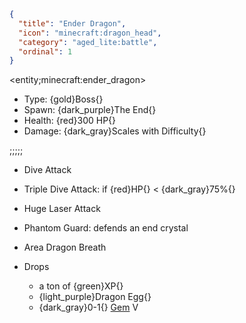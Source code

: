 ```json
{
  "title": "Ender Dragon",
  "icon": "minecraft:dragon_head",
  "category": "aged_lite:battle",
  "ordinal": 1
}
```
<entity;minecraft:ender_dragon>

- Type: {gold}Boss{}
- Spawn: {dark_purple}The End{}
- Health: {red}300 HP{}
- Damage: {dark_gray}Scales with Difficulty{}

;;;;;


- Dive Attack

- Triple Dive Attack: if {red}HP{} < {dark_gray}75%{}

- Huge Laser Attack

- Phantom Guard: defends an end crystal

- Area Dragon Breath

- Drops
  - a ton of {green}XP{}
  - {light_purple}Dragon Egg{}
  - {dark_gray}0-1{} [Gem](^aged_lite:tools_and_weapons/gems) V